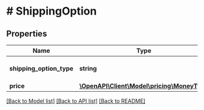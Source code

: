 # # ShippingOption

## Properties

Name | Type | Description | Notes
------------ | ------------- | ------------- | -------------
**shipping_option_type** | **string** | The type of shipping option. |
**price** | [**\OpenAPI\Client\Model\pricing\MoneyType**](MoneyType.md) |  |

[[Back to Model list]](../../README.md#models) [[Back to API list]](../../README.md#endpoints) [[Back to README]](../../README.md)

